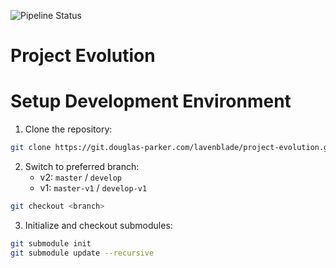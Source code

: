 ![Pipeline Status](https://git.douglas-parker.com/lavenblade/project-evolution/badges/master-v1/pipeline.svg)

# Project Evolution

# Setup Development Environment
1) Clone the repository:
```sh
git clone https://git.douglas-parker.com/lavenblade/project-evolution.git
```

2) Switch to preferred branch:
   * v2: `master` / `develop`
   * v1: `master-v1` / `develop-v1`
```sh
git checkout <branch>
```

3) Initialize and checkout submodules:
```sh
git submodule init
git submodule update --recursive
```